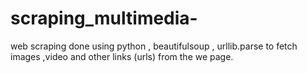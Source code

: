 # scraping_multimedia-
web scraping done using python , beautifulsoup , urllib.parse  to fetch images ,video and other links (urls) from the we page.

